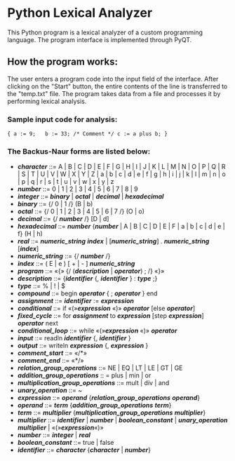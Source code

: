 # Python Lexical Analyzer
This Python program is a lexical analyzer of a custom programming language.
The program interface is implemented through PyQT.

## How the program works:
The user enters a program code into the input field of the interface. After clicking on the "Start" button, the entire contents of the line is transferred to the "temp.txt" file. The program takes data from a file and processes it by performing lexical analysis.

### Sample input code for analysis:

`
{
a := 9;  
b := 33;
/* Comment */
c := a plus b;
}
`

### The Backus-Naur forms are listed below:

+ ___character___ ::= A | B | C | D | E | F | G | H | I | J | K | L | M | N | O | P | Q | R | S | T | U | V | W | X | Y | Z | a | b | c | d | e | f | g | h | i | j | k | l | m | n | o | p | q | r | s | t | u | v | w | x | y | z
+ ___number___ ::= 0 | 1 | 2 | 3 | 4 | 5 | 6 | 7 | 8 | 9
+ ___integer___ ::= ___binary___ | ___octal___ | ___decimal___ | ___hexadecimal___
+ ___binary___ ::= {/ 0 | 1 /} (B | b)
+ ___octal___ ::= {/ 0 | 1 | 2 | 3 | 4 | 5 | 6 | 7 /} (O | o)
+ ___decimal___ ::= {/ ___number___ /} [D | d]
+ ___hexadecimal___ ::= ___number___ {___number___ | A | B | C | D | E | F | a | b | c | d | e | f} (H | h)
+ ___real___ ::= ___numeric_string___ ___index___ | [___numeric_string___] . ___numeric_string___ [___index___]
+ ___numeric_string___ ::= {/ ___number___ /}
+ ___index___ ::= ( E | e ) [ + | - ] ___numeric_string___
+ ___program___ ::= «{» {/ (___description___ | ___operator___) ; /} «}»
+ ___description___ ::= {___identifier___ {, ___identifier___ } : ___type___ ;}
+ ___type___ ::= % | ! | $
+ ___compound___ ::= begin ___operator___ { ; ___operator___ } end
+ ___assignment___ ::= ___identifier___ := ___expression___
+ ___conditional___ ::= if  «(»___expression___ «)» ___operator___ [else ___operator___]
+ ___fixed_cycle___ ::= for ___assignment___  to ___expression___ [step ___expression___] ___operator___ next
+ ___conditional_loop___ ::= while «(»___expression___ «)» ___operator___
+ ___input___ ::= readln ___identifier___ {, ___identifier___ }
+ ___output___ ::= writeln ___expression___ {, ___expression___ }
+ ___comment_start___ ::= «/*»
+ ___comment_end___ ::= «*/»
+ ___relation_group_operations___ ::= NE | EQ | LT | LE | GT | GE
+ ___addition_group_operations___ :: = plus | min | or
+ ___multiplication_group_operations___ ::= mult | div | and
+ ___unary_operation___ ::= ~
+ ___expression___ ::= ___operand___ {___relation_group_operations___ ___operand___}
+ ___operand___ ::= ___term___ {___addition_group_operations___ ___term___}
+ ___term___ ::= ___multiplier___ {___multiplication_group_operations___ ___multiplier___}
+ ___multiplier___ ::= ___identifier___ | ___number___ | ___boolean_constant___ | ___unary_operation___  ___multiplier___ | «(»___expression___«)»
+ ___number___ ::= ___integer___ | ___real___
+ ___boolean_constant___ ::= true | false
+ ___identifier___ ::= ___character___ {___character___ | ___number___}
